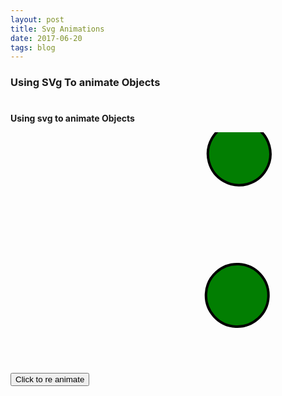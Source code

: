 ```yaml
---
layout: post
title: Svg Animations
date: 2017-06-20 
tags: blog    
---
```




### Using SVg To animate Objects 

<!DOCTYPE html>
<html>
<body>
<p>

<strong><sup><h1></h1>Using svg to animate Objects  
</sup></strong>

</p>

<input type="button" value="Click to re animate" onClick="window.location.reload()">

<svg align="right" width="300" height="400"> 

<g id="R1" transform="translate(250 250)"> 
  <circle cx="50" cy="50" r="50" stroke="black" stroke-width="4" fill="blue"">
  <animateTransform attributeName="transform" type="rotate" dur="7s" from="0" to="360" repeatCount="indefinite" />
  <animate attributeName="cx" dur="8s" values="-20; 220; -20" repeatCount="indefinite" />
  <animate attributeName="cy" dur="3s" values="10; 60; 10" repeatCount="indefinite" />
  <animate id="R1" attributeName="fill" from="red" to="blue" dur="8s" fill="Freeze" />
  <animate id="R1" attributeName="fill" from="green" to="purple" dur="3s" fill="freeze" />
  </circle>
</g>

<use xlink:href="#R1" transform="rotate(72 390 150)" />
<use xlink:href="#R1" transform="rotate(144 390 150)" />
<use xlink:href="#R1" transform="rotate(216 390 150)" />
<use xlink:href="#R1" transform="rotate(288 390 150)" />
</svg> 

</body>

</html>


